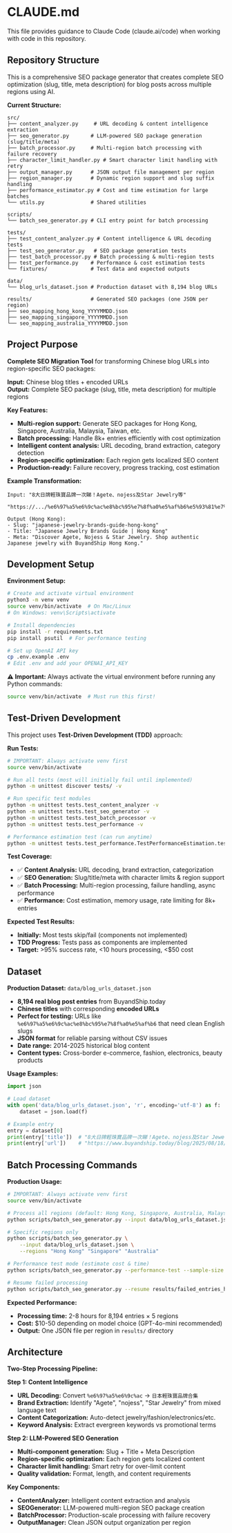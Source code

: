 # CLAUDE.md

This file provides guidance to Claude Code (claude.ai/code) when working with code in this repository.

## Repository Structure

This is a comprehensive SEO package generator that creates complete SEO optimization (slug, title, meta description) for blog posts across multiple regions using AI.

**Current Structure:**
```
src/
├── content_analyzer.py     # URL decoding & content intelligence extraction  
├── seo_generator.py       # LLM-powered SEO package generation (slug/title/meta)
├── batch_processor.py     # Multi-region batch processing with failure recovery
├── character_limit_handler.py # Smart character limit handling with retry
├── output_manager.py      # JSON output file management per region
├── region_manager.py      # Dynamic region support and slug suffix handling
├── performance_estimator.py # Cost and time estimation for large batches
└── utils.py               # Shared utilities

scripts/
└── batch_seo_generator.py # CLI entry point for batch processing

tests/
├── test_content_analyzer.py # Content intelligence & URL decoding tests
├── test_seo_generator.py   # SEO package generation tests
├── test_batch_processor.py # Batch processing & multi-region tests  
├── test_performance.py    # Performance & cost estimation tests
└── fixtures/              # Test data and expected outputs

data/
└── blog_urls_dataset.json # Production dataset with 8,194 blog URLs

results/                   # Generated SEO packages (one JSON per region)
├── seo_mapping_hong_kong_YYYYMMDD.json
├── seo_mapping_singapore_YYYYMMDD.json
└── seo_mapping_australia_YYYYMMDD.json
```

## Project Purpose

**Complete SEO Migration Tool** for transforming Chinese blog URLs into region-specific SEO packages:

**Input:** Chinese blog titles + encoded URLs  
**Output:** Complete SEO package (slug, title, meta description) for multiple regions

**Key Features:**
- **Multi-region support:** Generate SEO packages for Hong Kong, Singapore, Australia, Malaysia, Taiwan, etc.
- **Batch processing:** Handle 8k+ entries efficiently with cost optimization
- **Intelligent content analysis:** URL decoding, brand extraction, category detection
- **Region-specific optimization:** Each region gets localized SEO content
- **Production-ready:** Failure recovery, progress tracking, cost estimation

**Example Transformation:**
```
Input: "8大日牌輕珠寶品牌一次睇！Agete、nojess及Star Jewelry等"
       "https://.../%e6%97%a5%e6%9c%ac%e8%bc%95%e7%8f%a0%e5%af%b6%e5%93%81%e7%89%8c%e5%90%88%e9%9b%86/"

Output (Hong Kong):
- Slug: "japanese-jewelry-brands-guide-hong-kong"  
- Title: "Japanese Jewelry Brands Guide | Hong Kong"
- Meta: "Discover Agete, Nojess & Star Jewelry. Shop authentic Japanese jewelry with BuyandShip Hong Kong."
```

## Development Setup

**Environment Setup:**
```bash
# Create and activate virtual environment
python3 -m venv venv
source venv/bin/activate  # On Mac/Linux
# On Windows: venv\Scripts\activate

# Install dependencies
pip install -r requirements.txt
pip install psutil  # For performance testing

# Set up OpenAI API key
cp .env.example .env
# Edit .env and add your OPENAI_API_KEY
```

**⚠️ Important:** Always activate the virtual environment before running any Python commands:
```bash
source venv/bin/activate  # Must run this first!
```

## Test-Driven Development

This project uses **Test-Driven Development (TDD)** approach:

**Run Tests:**
```bash
# IMPORTANT: Always activate venv first
source venv/bin/activate

# Run all tests (most will initially fail until implemented)
python -m unittest discover tests/ -v

# Run specific test modules
python -m unittest tests.test_content_analyzer -v
python -m unittest tests.test_seo_generator -v  
python -m unittest tests.test_batch_processor -v
python -m unittest tests.test_performance -v

# Performance estimation test (can run anytime)
python -m unittest tests.test_performance.TestPerformanceEstimation.test_performance_baseline_without_implementation -v
```

**Test Coverage:**
- ✅ **Content Analysis:** URL decoding, brand extraction, categorization
- ✅ **SEO Generation:** Slug/title/meta with character limits & region support
- ✅ **Batch Processing:** Multi-region processing, failure handling, async performance
- ✅ **Performance:** Cost estimation, memory usage, rate limiting for 8k+ entries

**Expected Test Results:**
- **Initially:** Most tests skip/fail (components not implemented)
- **TDD Progress:** Tests pass as components are implemented
- **Target:** >95% success rate, <10 hours processing, <$50 cost

## Dataset

**Production Dataset:** `data/blog_urls_dataset.json`
- **8,194 real blog post entries** from BuyandShip.today
- **Chinese titles** with corresponding **encoded URLs**
- **Perfect for testing:** URLs like `%e6%97%a5%e6%9c%ac%e8%bc%95%e7%8f%a0%e5%af%b6` that need clean English slugs
- **JSON format** for reliable parsing without CSV issues
- **Date range:** 2014-2025 historical blog content
- **Content types:** Cross-border e-commerce, fashion, electronics, beauty products

**Usage Examples:**
```python
import json

# Load dataset
with open('data/blog_urls_dataset.json', 'r', encoding='utf-8') as f:
    dataset = json.load(f)

# Example entry
entry = dataset[0]
print(entry['title'])  # "8大日牌輕珠寶品牌一次睇！Agete、nojess及Star Jewelry等日劇女主御用明星珠寶"
print(entry['url'])    # "https://www.buyandship.today/blog/2025/08/18/%e6%97%a5%e6%9c%ac%e8%bc%95%e7%8f%a0%e5%af%b6%e5%93%81%e7%89%8c%e5%90%88%e9%9b%86/"
```

## Batch Processing Commands

**Production Usage:**
```bash
# IMPORTANT: Always activate venv first
source venv/bin/activate

# Process all regions (default: Hong Kong, Singapore, Australia, Malaysia, Taiwan)
python scripts/batch_seo_generator.py --input data/blog_urls_dataset.json

# Specific regions only
python scripts/batch_seo_generator.py \
    --input data/blog_urls_dataset.json \
    --regions "Hong Kong" "Singapore" "Australia"

# Performance test mode (estimate cost & time)
python scripts/batch_seo_generator.py --performance-test --sample-size 100

# Resume failed processing
python scripts/batch_seo_generator.py --resume results/failed_entries_hong_kong_20250819.json
```

**Expected Performance:**
- **Processing time:** 2-8 hours for 8,194 entries × 5 regions  
- **Cost:** $10-50 depending on model choice (GPT-4o-mini recommended)
- **Output:** One JSON file per region in `results/` directory

## Architecture

**Two-Step Processing Pipeline:**

**Step 1: Content Intelligence**
- **URL Decoding:** Convert `%e6%97%a5%e6%9c%ac` → `日本輕珠寶品牌合集`
- **Brand Extraction:** Identify "Agete", "nojess", "Star Jewelry" from mixed language text  
- **Content Categorization:** Auto-detect jewelry/fashion/electronics/etc.
- **Keyword Analysis:** Extract evergreen keywords vs promotional terms

**Step 2: LLM-Powered SEO Generation**
- **Multi-component generation:** Slug + Title + Meta Description
- **Region-specific optimization:** Each region gets localized content
- **Character limit handling:** Smart retry for over-limit content
- **Quality validation:** Format, length, and content requirements

**Key Components:**
- **ContentAnalyzer:** Intelligent content extraction and analysis
- **SEOGenerator:** LLM-powered multi-region SEO package creation
- **BatchProcessor:** Production-scale processing with failure recovery
- **OutputManager:** Clean JSON output organization per region